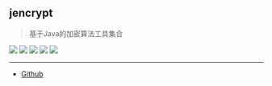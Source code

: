 ## jencrypt

> 基于Java的加密算法工具集合

![](https://img.shields.io/badge/java-12-blue.svg)
![](https://img.shields.io/badge/maven-3.6.1-orangered.svg)
![](https://img.shields.io/badge/ide-IntelliJ%20IDEA-rosybrown.svg)
![](https://img.shields.io/badge/junit-4.11-darksalmon.svg)
![](https://img.shields.io/badge/version-1.0.0-brightgreen.svg)

-----------

- [Github](https://github.com/qwhai)
